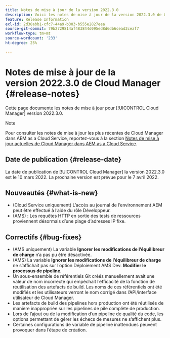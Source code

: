 ```yaml
---
title: Notes de mise à jour de la version 2022.3.0
description: Voici les notes de mise à jour de la version 2022.3.0 de Cloud Manager.
feature: Release Information
exl-id: 2d38abb1-cfc7-44a9-b303-b555e2827eea
source-git-commit: 79b2729814af483844d095ed8d6db6cead2ceaf7
workflow-type: tm+mt
source-wordcount: '233'
ht-degree: 25%

---
```



# Notes de mise à jour de la version 2022.3.0 de Cloud Manager {#release-notes}

Cette page documente les notes de mise à jour pour [!UICONTROL Cloud Manager] version 2022.3.0.

>[!NOTE]
>
>Pour consulter les notes de mise à jour les plus récentes de Cloud Manager dans AEM as a Cloud Service, reportez-vous à la section [Notes de mise à jour actuelles de Cloud Manager dans AEM as a Cloud Service](https://experienceleague.adobe.com/docs/experience-manager-cloud-service/content/implementing/using-cloud-manager/release-notes-cloud-manager/release-notes-cm-current.html?lang=fr).

## Date de publication {#release-date}

La date de publication de [!UICONTROL Cloud Manager] la version 2022.3.0 est le 10 mars 2022. La prochaine version est prévue pour le 7 avril 2022.

## Nouveautés {#what-is-new}

* (Cloud Service uniquement) L’accès au journal de l’environnement AEM peut être effectué à l’aide du rôle Développeur.
* (AMS) : Les requêtes HTTP en sortie des tests de ressources proviennent désormais d’une plage d’adresses IP fixe.


## Correctifs {#bug-fixes}

* (AMS uniquement) La variable **Ignorer les modifications de l’équilibreur de charge** n’a pas pu être désactivée.
* (AMS) La variable **Ignorer les modifications de l’équilibreur de charge** ne s’affichait pas sur l’option Déploiement AMS Dev. **Modifier le processus de pipeline**.
* Un sous-ensemble de référentiels Git créés manuellement avait une valeur de nom incorrecte qui empêchait l’efficacité de la fonction de réutilisation des artefacts de build. Les noms de ces référentiels ont été modifiés et les utilisateurs verront le nom corrigé dans l’API/interface utilisateur de Cloud Manager.
* Les artefacts de build des pipelines hors production ont été réutilisés de manière inappropriée sur les pipelines de pile complète de production.
* Lors de l’ajout ou de la modification d’un pipeline de qualité du code, les options permettant de gérer les échecs de mesures ne s’affichent plus.
* Certaines configurations de variable de pipeline inattendues peuvent provoquer dans l’étape de création.
